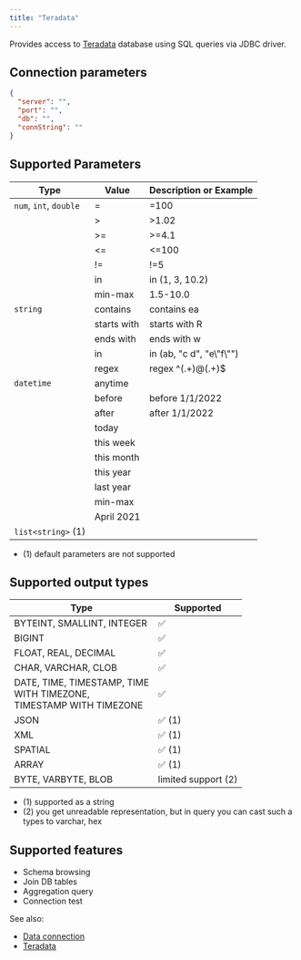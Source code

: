```yaml
---
title: "Teradata"
---
```


Provides access to
[Teradata](https://www.teradata.ru/Products/Software/Database) database using
SQL queries via JDBC driver.

## Connection parameters

```json
{
  "server": "",
  "port": "",
  "db": "",
  "connString": ""
}
```

## Supported Parameters

| Type                   | Value       | Description or Example     |
|------------------------|-------------|----------------------------|
| `num`, `int`, `double` | =           | =100                       |
|                        | >           | >1.02                      |
|                        | >=          | >=4.1                      |
|                        | <=          | <=100                      |
|                        | !=          | !=5                        |
|                        | in          | in (1, 3, 10.2)            |
|                        | min-max     | 1.5-10.0                   |
| `string`               | contains    | contains ea                |
|                        | starts with | starts with R              |
|                        | ends with   | ends with w                |
|                        | in          | in (ab, "c d", "e\\"f\\"") |
|                        | regex       | regex ^(.+)@(.+)$          |
| `datetime`             | anytime     |                            |
|                        | before      | before 1/1/2022            |
|                        | after       | after 1/1/2022             |
|                        | today       |                            |
|                        | this week   |                            |
|                        | this month  |                            |
|                        | this year   |                            |
|                        | last year   |                            |
|                        | min-max     |                            |
|                        | April 2021  |                            |
| `list<string>` (1)     |             |                            |

* (1) default parameters are not supported

## Supported output types

| Type                                                                         | Supported              |
|------------------------------------------------------------------------------|------------------------|
| BYTEINT, SMALLINT, INTEGER                                                   | :white_check_mark:     |
| BIGINT                                                                       | :white_check_mark:     |
| FLOAT, REAL, DECIMAL                                                         | :white_check_mark:     |
| CHAR, VARCHAR, CLOB                                                          | :white_check_mark:     |
| DATE, TIME, TIMESTAMP, TIME <br/>WITH TIMEZONE, <br/>TIMESTAMP WITH TIMEZONE | :white_check_mark:     |
| JSON                                                                         | :white_check_mark: (1) |
| XML                                                                          | :white_check_mark: (1) |
| SPATIAL                                                                      | :white_check_mark: (1) |
| ARRAY                                                                        | :white_check_mark: (1) |
| BYTE, VARBYTE, BLOB                                                          | limited support    (2) |

* (1) supported as a string
* (2) you get unreadable representation, but in query you can cast such a types to varchar, hex

## Supported features

* Schema browsing
* Join DB tables
* Aggregation query
* Connection test

See also:

* [Data connection](../access.md#data-connection)
* [Teradata](https://www.teradata.ru/Products/Software/Database)
